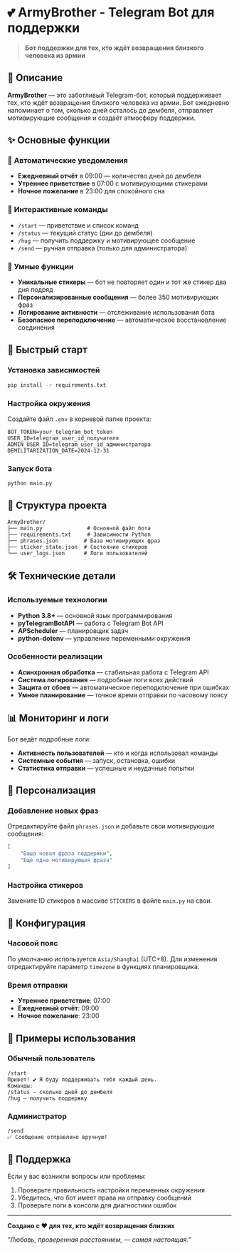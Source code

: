 # 💕 ArmyBrother - Telegram Bot для поддержки

> **Бот поддержки для тех, кто ждёт возвращения близкого человека из армии**

## 🌟 Описание

**ArmyBrother** — это заботливый Telegram-бот, который поддерживает тех, кто ждёт возвращения близкого человека из армии. Бот ежедневно напоминает о том, сколько дней осталось до дембеля, отправляет мотивирующие сообщения и создаёт атмосферу поддержки.

## ✨ Основные функции

### 📅 **Автоматические уведомления**
- **Ежедневный отчёт** в 09:00 — количество дней до дембеля
- **Утреннее приветствие** в 07:00 с мотивирующими стикерами
- **Ночное пожелание** в 23:00 для спокойного сна

### 💬 **Интерактивные команды**
- `/start` — приветствие и список команд
- `/status` — текущий статус (дни до дембеля)
- `/hug` — получить поддержку и мотивирующее сообщение
- `/send` — ручная отправка (только для администратора)

### 🎯 **Умные функции**
- **Уникальные стикеры** — бот не повторяет один и тот же стикер два дня подряд
- **Персонализированные сообщения** — более 350 мотивирующих фраз
- **Логирование активности** — отслеживание использования бота
- **Безопасное переподключение** — автоматическое восстановление соединения

## 🚀 Быстрый старт

### Установка зависимостей

```bash
pip install -r requirements.txt
```

### Настройка окружения

Создайте файл `.env` в корневой папке проекта:

```env
BOT_TOKEN=your_telegram_bot_token
USER_ID=telegram_user_id_получателя
ADMIN_USER_ID=telegram_user_id_администратора
DEMILITARIZATION_DATE=2024-12-31
```

### Запуск бота

```bash
python main.py
```

## 📁 Структура проекта

```
ArmyBrother/
├── main.py              # Основной файл бота
├── requirements.txt     # Зависимости Python
├── phrases.json        # База мотивирующих фраз
├── sticker_state.json  # Состояние стикеров
└── user_logs.json      # Логи пользователей
```

## 🛠 Технические детали

### Используемые технологии
- **Python 3.8+** — основной язык программирования
- **pyTelegramBotAPI** — работа с Telegram Bot API
- **APScheduler** — планировщик задач
- **python-dotenv** — управление переменными окружения

### Особенности реализации
- **Асинхронная обработка** — стабильная работа с Telegram API
- **Система логирования** — подробные логи всех действий
- **Защита от сбоев** — автоматическое переподключение при ошибках
- **Умное планирование** — точное время отправки по часовому поясу

## 📊 Мониторинг и логи

Бот ведёт подробные логи:
- **Активность пользователей** — кто и когда использовал команды
- **Системные события** — запуск, остановка, ошибки
- **Статистика отправки** — успешные и неудачные попытки

## 🎨 Персонализация

### Добавление новых фраз
Отредактируйте файл `phrases.json` и добавьте свои мотивирующие сообщения:

```json
[
    "Ваша новая фраза поддержки",
    "Ещё одна мотивирующая фраза"
]
```

### Настройка стикеров
Замените ID стикеров в массиве `STICKERS` в файле `main.py` на свои.

## 🔧 Конфигурация

### Часовой пояс
По умолчанию используется `Asia/Shanghai` (UTC+8). Для изменения отредактируйте параметр `timezone` в функциях планировщика.

### Время отправки
- **Утреннее приветствие**: 07:00
- **Ежедневный отчёт**: 09:00  
- **Ночное пожелание**: 23:00

## 📱 Примеры использования

### Обычный пользователь
```
/start
Привет! 💕 Я буду поддерживать тебя каждый день.
Команды:
/status — сколько дней до дембеля
/hug — получить поддержку
```

### Администратор
```
/send
✅ Сообщение отправлено вручную!
```

## 🤝 Поддержка

Если у вас возникли вопросы или проблемы:
1. Проверьте правильность настройки переменных окружения
2. Убедитесь, что бот имеет права на отправку сообщений
3. Проверьте логи в консоли для диагностики ошибок

---

**Создано с ❤️ для тех, кто ждёт возвращения близких**

*"Любовь, проверенная расстоянием, — самая настоящая."*
